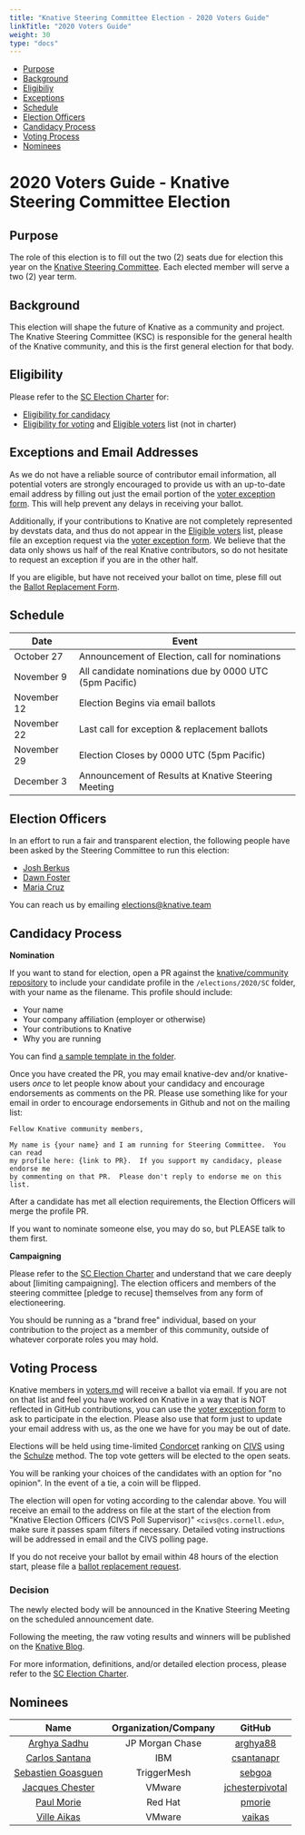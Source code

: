 ```yaml
---
title: "Knative Steering Committee Election - 2020 Voters Guide"
linkTitle: "2020 Voters Guide"
weight: 30
type: "docs"
---
```


* [Purpose](#purpose)
* [Background](#background)
* [Eligibiliy](#eligibility)
* [Exceptions](#exceptions-and-email-addresses)
* [Schedule](#schedule)
* [Election Officers](#election-officers)
* [Candidacy Process](#candidacy-process)
* [Voting Process](#voting-process)
* [Nominees](#nominees)

# 2020 Voters Guide - Knative Steering Committee Election

## Purpose

The role of this election is to fill out the two (2) seats due for election
this year on the [Knative Steering Committee]. Each elected member will serve
a two (2) year term.

## Background

This election will shape the future of Knative as a community and project.
The Knative Steering Committee (KSC) is
responsible for the general health of the Knative community, and this is the
first general election for that body.

## Eligibility

Please refer to the [SC Election Charter] for:

- [Eligibility for candidacy]
- [Eligibility for voting] and
  [Eligible voters](voters.md) list (not in charter)

## Exceptions and Email Addresses

As we do not have a reliable source of contributor email information, all
potential voters are strongly encouraged to provide us with an up-to-date email
address by filling out just the email portion of the [voter exception form].  This will
help prevent any delays in receiving your ballot.

Additionally, if your contributions to Knative are not completely represented
by devstats data, and thus do not appear in the [Eligible voters](voters.md) list,
 please file an exception request via the [voter exception form].  We believe that
the data only shows us half of the real Knative contributors, so do not hesitate
to request an exception if you are in the other half.

If you are eligible, but have not received your ballot on time, plese fill out
the [Ballot Replacement Form](https://bit.ly/knsc2020-ballot).

## Schedule

| Date         | Event                    |
| ------------ | ------------------------ |
| October 27     | Announcement of Election, call for nominations |
| November 9     | All candidate nominations due by 0000 UTC (5pm Pacific) |
| November 12     | Election Begins via email ballots |
| November 22    | Last call for exception & replacement ballots |
| November 29       | Election Closes by 0000 UTC (5pm Pacific) |
| December 3       | Announcement of Results at Knative Steering Meeting |

## Election Officers

In an effort to run a fair and transparent election, the following people
have been asked by the Steering Committee to run this election:

- [Josh Berkus](https://github.com/jberkus)
- [Dawn Foster](https://github.com/geekygirldawn)
- [Maria Cruz](https://github.com/macruzbar-zz)

You can reach us by emailing elections@knative.team

## Candidacy Process

**Nomination**

If you want to stand for election, open a PR against the
[knative/community repository](https://github.com/knative/community) to include
your candidate profile in the `/elections/2020/SC` folder, with your name as the
filename.  This profile should include:

* Your name
* Your company affiliation (employer or otherwise)
* Your contributions to Knative
* Why you are running

You can find [a sample template in the folder](./candidate-template.md).

Once you have created the PR, you may email knative-dev and/or knative-users *once* to let
people know about your candidacy and encourage endorsements as comments on the PR.
Please use something like for your email in order to encourage endorsements
in Github and not on the mailing list:

```
Fellow Knative community members,

My name is {your name} and I am running for Steering Committee.  You can read
my profile here: {link to PR}.  If you support my candidacy, please endorse me
by commenting on that PR.  Please don't reply to endorse me on this list.
```

After a candidate has met all election requirements, the Election Officers will
merge the profile PR.

If you want to nominate someone else, you may do so, but PLEASE talk to them
first.

**Campaigning**

Please refer to the [SC Election Charter] and understand
that we care deeply about [limiting campaigning]. The election
officers and members of the steering committee [pledge to recuse] themselves
from any form of electioneering.

You should be running as a "brand free" individual, based on your contribution
to the project as a member of this community, outside of whatever corporate
roles you may hold.

## Voting Process

Knative members in [voters.md] will receive a ballot via email. If you are
not on that list and feel you have worked on Knative in a way that is NOT
reflected in GitHub contributions, you can use the [voter exception form] to ask
to participate in the election.  Please also use that form just to update your
email address with us, as the one we have for you may be out of date.

Elections will be held using time-limited [Condorcet] ranking on [CIVS]
using the [Schulze](https://en.wikipedia.org/wiki/Schulze_method) method. The top vote getters will be elected to the open
seats.

You will be ranking your choices of the candidates with an option for
"no opinion". In the event of a tie, a coin will be flipped.

The election will open for voting according to the calendar above.
You will receive an email
to the address on file at the start of the election from
"Knative Election Officers (CIVS Poll Supervisor)" `<civs@cs.cornell.edu>`,
make sure it passes spam filters if necessary. Detailed
voting instructions will be addressed in email and the CIVS polling page.

If you do not receive your ballot by email within 48 hours of the election start,
please file a [ballot replacement request].

### Decision

The newly elected body will be announced in the Knative Steering Meeting on the
scheduled announcement date.

Following the meeting, the raw voting results and winners will be published on the
[Knative Blog].

For more information, definitions, and/or detailed election process, please refer to
the [SC Election Charter].

## Nominees

|    Name    | Organization/Company |  GitHub  |
|:----------:|:--------------------:|:--------:|
| [Arghya Sadhu](arghya-sadhu.md) | JP Morgan Chase |  [arghya88](https://github.com/arghya88) |
| [Carlos Santana](csantanapr.md) | IBM | [csantanapr](https://github.com/csantanapr) |
| [Sebastien Goasguen](goasguen.md) | TriggerMesh | [sebgoa](https://github.com/sebgoa) |
| [Jacques Chester](jacques-chester.md)| VMware | [jchesterpivotal](https://github.com/jchesterpivotal) |
| [Paul Morie](pmorie.md) | Red Hat | [pmorie](https://github.com/pmorie) |
| [Ville Aikas](vaikas.md) | VMware | [vaikas](https://github.com/vaikas) |

[Knative Steering Committee]: https://github.com/knative/community/blob/main/STEERING-COMMITTEE.md
[SC Election Charter]: https://github.com/knative/community/blob/main/mechanics/SC.md

[limiting corporate campaigning]: https://github.com/kubernetes/steering/blob/master/elections.md#limiting-corporate-campaigning

[Condorcet]: https://en.wikipedia.org/wiki/Condorcet_method
[CIVS]: http://civs.cs.cornell.edu/
[IRV method]: https://www.daneckam.com/?p=374

[Knative Blog]: https://knative.dev/blog/
[voter exception form]: https://bit.ly/knative-sc20-exception
[voters.md]: ./voters.md
[ballot replacement request]: https://bit.ly/knative-sc20-ballot

[Eligibility for candidacy]: https://github.com/knative/community/blob/main/mechanics/SC.md#candidate-eligibility
[Eligibility for voting]: https://github.com/knative/community/blob/main/mechanics/SC.md#candidate-eligibility#voter-eligibility
